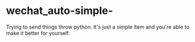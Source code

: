 # wechat_auto-simple-
Trying to send things throw python. It's just a simple item and you're able to make it better for yourself.
